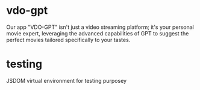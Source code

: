 # vdo-gpt
Our app "VDO-GPT" isn't just a video streaming platform; it's your personal movie expert, leveraging the advanced capabilities of GPT to suggest the perfect movies tailored specifically to your tastes.


# testing
JSDOM virtual environment for testing purposey
